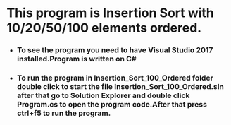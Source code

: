 ﻿# This program is Insertion Sort with 10/20/50/100 elements ordered.
* ### To see the program you need to have Visual Studio 2017 installed.Program is written on C#
* ### To run the program in Insertion_Sort_100_Ordered folder double click to start the file Insertion_Sort_100_Ordered.sln after that go to Solution Explorer and double click Program.cs to open the program code.After that press ctrl+f5 to run the program.

